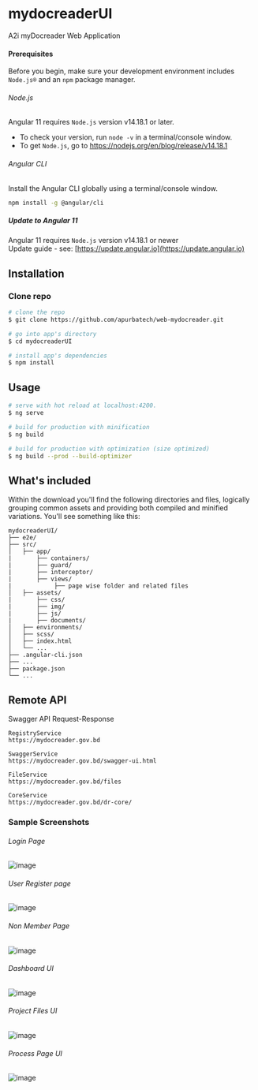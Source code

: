 # mydocreaderUI
A2i myDocreader Web Application
#### Prerequisites
Before you begin, make sure your development environment includes `Node.js®` and an `npm` package manager.

###### Node.js
Angular 11 requires `Node.js` version v14.18.1 or later.

- To check your version, run `node -v` in a terminal/console window.
- To get `Node.js`, go to https://nodejs.org/en/blog/release/v14.18.1

###### Angular CLI
Install the Angular CLI globally using a terminal/console window.
```bash
npm install -g @angular/cli
```

##### Update to Angular 11
Angular 11  requires `Node.js` version v14.18.1 or newer    
Update guide - see: [https://update.angular.io](https://update.angular.io)

## Installation

### Clone repo

``` bash
# clone the repo
$ git clone https://github.com/apurbatech/web-mydocreader.git

# go into app's directory
$ cd mydocreaderUI

# install app's dependencies
$ npm install
```

## Usage

``` bash
# serve with hot reload at localhost:4200.
$ ng serve

# build for production with minification
$ ng build

# build for production with optimization (size optimized)
$ ng build --prod --build-optimizer

```

## What's included

Within the download you'll find the following directories and files, logically grouping common assets and providing both compiled and minified variations. You'll see something like this:

```
mydocreaderUI/
├── e2e/
├── src/
│   ├── app/
|       ├── containers/
|       ├── guard/
|       ├── interceptor/
|       ├── views/
|            ├── page wise folder and related files
│   ├── assets/
|       ├── css/
|       ├── img/
|       ├── js/
|       ├── documents/
│   ├── environments/
│   ├── scss/
│   ├── index.html
│   └── ...
├── .angular-cli.json
├── ...
├── package.json
└── ...
```

## Remote API

Swagger API Request-Response

```
RegistryService
https://mydocreader.gov.bd

SwaggerService
https://mydocreader.gov.bd/swagger-ui.html

FileService
https://mydocreader.gov.bd/files

CoreService
https://mydocreader.gov.bd/dr-core/

```

### Sample Screenshots
###### Login Page
![image](https://github.com/apurbatech/web-mydocreader/assets/24198895/b6ed2160-5b8d-4b48-86ae-7b906bdfd460)
###### User Register page
![image](https://github.com/apurbatech/web-mydocreader/assets/24198895/ff26d3be-679d-4e92-a3b5-b4b89a11d892)

###### Non Member Page
![image](https://github.com/apurbatech/web-mydocreader/assets/24198895/d75a3ee7-e1be-45c9-aff1-7500c669c60e)

###### Dashboard UI
![image](https://github.com/apurbatech/web-mydocreader/assets/24198895/baf8d3e5-4643-462d-9595-3141b04e4fc8)


###### Project Files UI
![image](https://github.com/apurbatech/web-mydocreader/assets/24198895/bc2fb2d7-7e63-4706-994e-9e4d744eb338)


###### Process Page UI
![image](https://github.com/apurbatech/web-mydocreader/assets/24198895/d183e101-2c21-4f39-aff7-59a57cf9da77)

